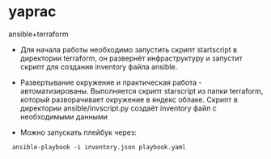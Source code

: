 # yaprac
ansible+terraform

- Для начала работы необходимо запустить скрипт startscript в директории terraform, он развернёт инфраструктуру и запустит скрипт для создания inventory файла ansible.

- Развертывание окружение и практическая работа - автоматизированы. Выполняется скрипт starscript из папки terraform, который разворачивает окружение в яндекс облаке. Скрипт в директории ansible/invscript.py создаёт inventory файл с необходимыми данными

- Можно запускать плейбук через:

```
 ansible-playbook -i inventory.json playbook.yaml

```
